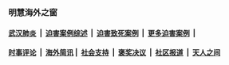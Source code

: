 
### 明慧海外之窗

####  [武汉肺炎](indexes/365.md?t=03100600) &nbsp;|&nbsp;  [迫害案例综述](indexes/328.md?t=03100600) &nbsp;|&nbsp; [迫害致死案例](indexes/277.md?t=03100600)  &nbsp;|&nbsp; [更多迫害案例](indexes/81.md?t=03100600)  &nbsp;|&nbsp; 
####  [时事评论](indexes/19.md?t=03100600) &nbsp;|&nbsp; [海外简讯](indexes/245.md?t=03100600)&nbsp;|&nbsp;  [社会支持](indexes/140.md?t=03100600) &nbsp;|&nbsp; [褒奖决议](indexes/282.md?t=03100600) &nbsp;|&nbsp; [社区报道](indexes/91.md?t=03100600)  &nbsp;|&nbsp; [天人之间](indexes/78.md?t=03100600) 

